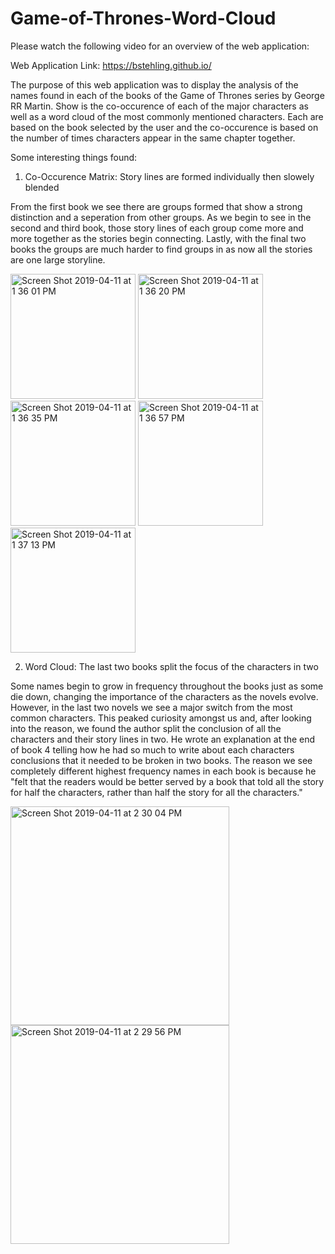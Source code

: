 # Game-of-Thrones-Word-Cloud

Please watch the following video for an overview of the web application: 


Web Application Link:
https://bstehling.github.io/

The purpose of this web application was to display the analysis of the names found in each of the books of the Game of Thrones series by George RR Martin. Show is the co-occurence of each of the major characters 
as well as a word cloud of the most commonly mentioned characters. Each are based on the book selected by the user and the co-occurence is based on the number of times characters appear in the same chapter together. 


Some interesting things found:

1. Co-Occurence Matrix: Story lines are formed individually then slowely blended

From the first book we see there are groups formed that show a strong distinction and a seperation from other groups. As we begin to see in the second and third book, those story lines of each group come more and more together as the stories begin connecting. Lastly, with the final two books the groups are much harder to find groups in as now all the stories are one large storyline. 

<img width="200" alt="Screen Shot 2019-04-11 at 1 36 01 PM" src="https://user-images.githubusercontent.com/45048090/55984756-c9e11580-5c63-11e9-8b81-88e6d8de3379.png"> <img width="200" alt="Screen Shot 2019-04-11 at 1 36 20 PM" src="https://user-images.githubusercontent.com/45048090/55985041-7e7b3700-5c64-11e9-9933-1cb5bdfd6c2c.png"> <img width="200" alt="Screen Shot 2019-04-11 at 1 36 35 PM" src="https://user-images.githubusercontent.com/45048090/55985064-8f2bad00-5c64-11e9-8920-2eb6d709ab68.png"> <img width="200" alt="Screen Shot 2019-04-11 at 1 36 57 PM" src="https://user-images.githubusercontent.com/45048090/55985091-9fdc2300-5c64-11e9-902c-186ede1749bf.png"> <img width="200" alt="Screen Shot 2019-04-11 at 1 37 13 PM" src="https://user-images.githubusercontent.com/45048090/55985096-a2d71380-5c64-11e9-9ac0-c117c616a171.png">


2. Word Cloud: The last two books split the focus of the characters in two 

Some names begin to grow in frequency throughout the books just as some die down, changing the importance of the characters as the novels evolve. However, in the last two novels we see a major switch from the most common characters. This peaked curiosity amongst us and, after looking into the reason, we found the author split the conclusion of all the characters and their story lines in two. He wrote an explanation at the end of book 4 telling how he had so much to write about each characters conclusions that it needed to be broken in two books. The reason we see completely different highest frequency names in each book is because he "felt that the readers would be better served by a book that told all the story for half the characters, rather than half the story for all the characters."

<img width="350" alt="Screen Shot 2019-04-11 at 2 30 04 PM" src="https://user-images.githubusercontent.com/45048090/55987413-1e39c480-5c67-11e9-9d8a-addc16f3723a.png"> <img width="350" alt="Screen Shot 2019-04-11 at 2 29 56 PM" src="https://user-images.githubusercontent.com/45048090/55987418-2134b500-5c67-11e9-9f22-119c5d10f36d.png">
